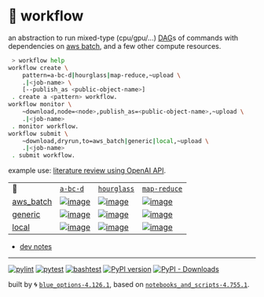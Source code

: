 # 📜 workflow

an abstraction to run mixed-type (cpu/gpu/...) [DAG](https://networkx.org/documentation/stable/reference/classes/digraph.html)s of commands with dependencies on [aws batch](https://aws.amazon.com/batch/), and a few other compute resources.

```bash
 > workflow help
workflow create \
	pattern=a-bc-d|hourglass|map-reduce,~upload \
	.|<job-name> \
	[--publish_as <public-object-name>]
 . create a <pattern> workflow.
workflow monitor \
	~download,node=<node>,publish_as=<public-object-name>,~upload \
	.|<job-name>
 . monitor workflow.
workflow submit \
	~download,dryrun,to=aws_batch|generic|local,~upload \
	.|<job-name>
 . submit workflow.
```

example use: [literature review using OpenAI API](https://github.com/kamangir/openai-commands/tree/main/openai_commands/literature_review).

|   |   |   |   |
| --- | --- | --- | --- |
| 📜 | [`a-bc-d`](./patterns/a-bc-d.dot) | [`hourglass`](./patterns/hourglass.dot) | [`map-reduce`](./patterns/map-reduce.dot) |
| [aws_batch](./runners/aws_batch.py) | [![image](https://kamangir-public.s3.ca-central-1.amazonaws.com/aws_batch-a-bc-d/workflow.gif?raw=true&random=Mzvf9VIyeY5oCwcZ)](https://kamangir-public.s3.ca-central-1.amazonaws.com/aws_batch-a-bc-d/workflow.gif?raw=true&random=Mzvf9VIyeY5oCwcZ) | [![image](https://kamangir-public.s3.ca-central-1.amazonaws.com/aws_batch-hourglass/workflow.gif?raw=true&random=kidWGj9YjYD1m8Gm)](https://kamangir-public.s3.ca-central-1.amazonaws.com/aws_batch-hourglass/workflow.gif?raw=true&random=kidWGj9YjYD1m8Gm) | [![image](https://kamangir-public.s3.ca-central-1.amazonaws.com/aws_batch-map-reduce/workflow.gif?raw=true&random=TETYBFEZMo6ZQSuA)](https://kamangir-public.s3.ca-central-1.amazonaws.com/aws_batch-map-reduce/workflow.gif?raw=true&random=TETYBFEZMo6ZQSuA) |
| [generic](./runners/generic.py) | [![image](https://kamangir-public.s3.ca-central-1.amazonaws.com/generic-a-bc-d/workflow.gif?raw=true&random=6vuTfMOgfDFJgvdq)](https://kamangir-public.s3.ca-central-1.amazonaws.com/generic-a-bc-d/workflow.gif?raw=true&random=6vuTfMOgfDFJgvdq) | [![image](https://kamangir-public.s3.ca-central-1.amazonaws.com/generic-hourglass/workflow.gif?raw=true&random=yYP4P3vhO5aiVfzr)](https://kamangir-public.s3.ca-central-1.amazonaws.com/generic-hourglass/workflow.gif?raw=true&random=yYP4P3vhO5aiVfzr) | [![image](https://kamangir-public.s3.ca-central-1.amazonaws.com/generic-map-reduce/workflow.gif?raw=true&random=tT3DqouBPy1tZlRX)](https://kamangir-public.s3.ca-central-1.amazonaws.com/generic-map-reduce/workflow.gif?raw=true&random=tT3DqouBPy1tZlRX) |
| [local](./runners/local.py) | [![image](https://kamangir-public.s3.ca-central-1.amazonaws.com/local-a-bc-d/workflow.gif?raw=true&random=bF7gcgoiX2Sm1IhS)](https://kamangir-public.s3.ca-central-1.amazonaws.com/local-a-bc-d/workflow.gif?raw=true&random=bF7gcgoiX2Sm1IhS) | [![image](https://kamangir-public.s3.ca-central-1.amazonaws.com/local-hourglass/workflow.gif?raw=true&random=PHTzTTCdgdOGqopt)](https://kamangir-public.s3.ca-central-1.amazonaws.com/local-hourglass/workflow.gif?raw=true&random=PHTzTTCdgdOGqopt) | [![image](https://kamangir-public.s3.ca-central-1.amazonaws.com/local-map-reduce/workflow.gif?raw=true&random=Iu3JcZ5tw23R49m7)](https://kamangir-public.s3.ca-central-1.amazonaws.com/local-map-reduce/workflow.gif?raw=true&random=Iu3JcZ5tw23R49m7) |

- [dev notes](https://arash-kamangir.medium.com/%EF%B8%8F-openai-experiments-54-e49117dc69ef)

---


[![pylint](https://github.com/kamangir/notebooks-and-scripts/actions/workflows/pylint.yml/badge.svg)](https://github.com/kamangir/notebooks-and-scripts/actions/workflows/pylint.yml) [![pytest](https://github.com/kamangir/notebooks-and-scripts/actions/workflows/pytest.yml/badge.svg)](https://github.com/kamangir/notebooks-and-scripts/actions/workflows/pytest.yml) [![bashtest](https://github.com/kamangir/notebooks-and-scripts/actions/workflows/bashtest.yml/badge.svg)](https://github.com/kamangir/notebooks-and-scripts/actions/workflows/bashtest.yml) [![PyPI version](https://img.shields.io/pypi/v/notebooks-and-scripts.svg)](https://pypi.org/project/notebooks-and-scripts/) [![PyPI - Downloads](https://img.shields.io/pypi/dd/notebooks-and-scripts)](https://pypistats.org/packages/notebooks-and-scripts)

built by 🌀 [`blue_options-4.126.1`](https://github.com/kamangir/awesome-bash-cli), based on [`notebooks_and_scripts-4.755.1`](https://github.com/kamangir/notebooks-and-scripts).
